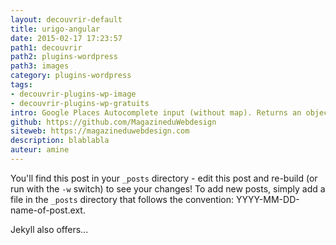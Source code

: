```yaml
---
layout: decouvrir-default
title: urigo-angular
date: 2015-02-17 17:23:57
path1: decouvrir
path2: plugins-wordpress
path3: images
category: plugins-wordpress
tags:
- decouvrir-plugins-wp-image
- decouvrir-plugins-wp-gratuits
intro: Google Places Autocomplete input (without map). Returns an object with formatted address components
github: https://github.com/MagazineduWebdesign
siteweb: https://magazineduwebdesign.com
description: blablabla
auteur: amine 
---
```


You'll find this post in your `_posts` directory - edit this post and re-build (or run with the `-w` switch) to see your changes!
To add new posts, simply add a file in the `_posts` directory that follows the convention: YYYY-MM-DD-name-of-post.ext.

Jekyll also offers...